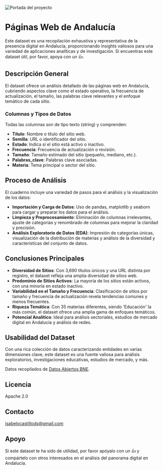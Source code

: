 ![Portada del proyecto](https://github.com/IsabeloCastillo/PaginasWebAndalucia/blob/main/imagen_portada_web_andalucia.png)

# Páginas Web de Andalucía

Este dataset es una recopilación exhaustiva y representativa de la presencia digital en Andalucía, proporcionando insights valiosos para una variedad de aplicaciones analíticas y de investigación. Si encuentras este dataset útil, por favor, apoya con un 👍.

## Descripción General
El dataset ofrece un análisis detallado de las páginas web en Andalucía, cubriendo aspectos clave como el estado operativo, la frecuencia de actualización, el tamaño, las palabras clave relevantes y el enfoque temático de cada sitio.

### Columnas y Tipos de Datos
Todas las columnas son de tipo texto (string) y comprenden:
- **Título**: Nombre o título del sitio web.
- **Semilla**: URL o identificador del sitio.
- **Estado**: Indica si el sitio está activo o inactivo.
- **Frecuencia**: Frecuencia de actualización o revisión.
- **Tamaño**: Tamaño estimado del sitio (pequeño, mediano, etc.).
- **Palabras_clave**: Palabras clave asociadas.
- **Materia**: Tema principal o sector del sitio.

## Proceso de Análisis
El cuaderno incluye una variedad de pasos para el análisis y la visualización de los datos:
- **Importación y Carga de Datos**: Uso de pandas, matplotlib y seaborn para cargar y preparar los datos para el análisis.
- **Limpieza y Preprocesamiento**: Eliminación de columnas irrelevantes, ajuste de categorías y renombrado de columnas para mejorar la claridad y precisión.
- **Análisis Exploratorio de Datos (EDA)**: Impresión de categorías únicas, visualización de la distribución de materias y análisis de la diversidad y características del conjunto de datos.

## Conclusiones Principales
- **Diversidad de Sitios**: Con 3,690 títulos únicos y una URL distinta por registro, el dataset refleja una amplia diversidad de sitios web.
- **Predominio de Sitios Activos**: La mayoría de los sitios están activos, con una minoría en estado inactivo.
- **Variabilidad en el Tamaño y Frecuencia**: Clasificación de sitios por tamaño y frecuencia de actualización revela tendencias comunes y menos frecuentes.
- **Riqueza Temática**: Con 35 materias diferentes, siendo 'Educación' la más común, el dataset ofrece una amplia gama de enfoques temáticos.
- **Potencial Analítico**: Ideal para análisis sectoriales, estudios de mercado digital en Andalucía y análisis de redes.

## Usabilidad del Dataset
Con una rica colección de datos caracterizando entidades en varias dimensiones clave, este dataset es una fuente valiosa para análisis exploratorios, investigaciones educativas, estudios de mercado, y más.

Datos recopilados de [Datos Abiertos BNE](https://datosabiertos.bne.es/en/).

## Licencia
Apache 2.0 

## Contacto
isabelocastillods@gmail.com

## Apoyo
Si este dataset te ha sido de utilidad, por favor apóyalo con un 👍 y compártelo con otros interesados en el análisis del panorama digital en Andalucía.

